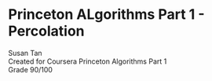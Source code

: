 # Princeton ALgorithms Part 1 - Percolation 
Susan Tan </br> 
Created for Coursera Princeton Algorithms Part 1 </br>
Grade 90/100
